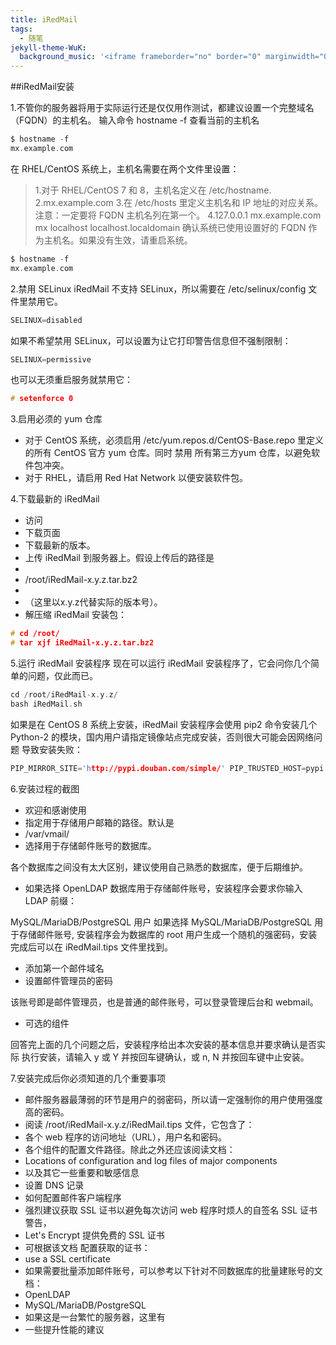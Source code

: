 ```yaml
---
title: iRedMail
tags:
  - 随笔
jekyll-theme-WuK:
  background_music: '<iframe frameborder="no" border="0" marginwidth="0" marginheight="0" width=100% height=86 src="//music.163.com/outchain/player?type=2&id=27876158&auto=0&height=66"></iframe>'
---
```


##iRedMail安装

1.不管你的服务器将用于实际运行还是仅仅用作测试，都建议设置一个完整域名（FQDN）的主机名。
输入命令 hostname -f 查看当前的主机名

```c
$ hostname -f
mx.example.com
```
在 RHEL/CentOS 系统上，主机名需要在两个文件里设置：
> 1.对于 RHEL/CentOS 7 和 8，主机名定义在 /etc/hostname.
> 2.mx.example.com
> 3.在 /etc/hosts 里定义主机名和 IP 地址的对应关系。注意：一定要将 FQDN 主机名列在第一个。
> 4.127.0.0.1 mx.example.com mx localhost localhost.localdomain
确认系统已使用设置好的 FQDN 作为主机名。如果没有生效，请重启系统。
```c
$ hostname -f
mx.example.com
```

2.禁用 SELinux
iRedMail 不支持 SELinux，所以需要在 /etc/selinux/config 文件里禁用它。
```c
SELINUX=disabled
```
如果不希望禁用 SELinux，可以设置为让它打印警告信息但不强制限制：
```c
SELINUX=permissive
```
也可以无须重启服务就禁用它：
```c
# setenforce 0
```

3.启用必须的 yum 仓库
- 对于 CentOS 系统，必须启用 /etc/yum.repos.d/CentOS-Base.repo 里定义的所有 CentOS 官方 yum 仓库。同时 禁用 所有第三方yum 仓库，以避免软件包冲突。
- 对于 RHEL，请启用 Red Hat Network 以便安装软件包。

4.下载最新的 iRedMail
- 访问
- 下载页面
- 下载最新的版本。
- 上传 iRedMail 到服务器上。假设上传后的路径是
- 
- /root/iRedMail-x.y.z.tar.bz2
- 
- （这里以x.y.z代替实际的版本号）。
- 解压缩 iRedMail 安装包：
```c
# cd /root/
# tar xjf iRedMail-x.y.z.tar.bz2
```

5.运行 iRedMail 安装程序
现在可以运行 iRedMail 安装程序了，它会问你几个简单的问题，仅此而已。
```c
cd /root/iRedMail-x.y.z/
bash iRedMail.sh
```

如果是在 CentOS 8 系统上安装，iRedMail 安装程序会使用 pip2 命令安装几个 Python-2 的模块，国内用户请指定镜像站点完成安装，否则很大可能会因网络问题 导致安装失败：
```c
PIP_MIRROR_SITE='http://pypi.douban.com/simple/' PIP_TRUSTED_HOST=pypi.douban.com bash iRedMail.sh
```

6.安装过程的截图
- 欢迎和感谢使用
- 指定用于存储用户邮箱的路径。默认是
- /var/vmail/
- 选择用于存储邮件账号的数据库。

各个数据库之间没有太大区别，建议使用自己熟悉的数据库，便于后期维护。
- 如果选择 OpenLDAP 数据库用于存储邮件账号，安装程序会要求你输入 LDAP 前缀：

MySQL/MariaDB/PostgreSQL 用户
如果选择 MySQL/MariaDB/PostgreSQL 用于存储邮件账号, 安装程序会为数据库的 root 用户生成一个随机的强密码，安装完成后可以在 iRedMail.tips 文件里找到。
- 添加第一个邮件域名
- 设置邮件管理员的密码

该账号即是邮件管理员，也是普通的邮件账号，可以登录管理后台和 webmail。
- 可选的组件

回答完上面的几个问题之后，安装程序给出本次安装的基本信息并要求确认是否实际 执行安装，请输入 y 或 Y 并按回车键确认，或 n, N 并按回车键中止安装。

7.安装完成后你必须知道的几个重要事项
- 邮件服务器最薄弱的环节是用户的弱密码，所以请一定强制你的用户使用强度高的密码。
- 阅读 /root/iRedMail-x.y.z/iRedMail.tips 文件，它包含了：
 - 各个 web 程序的访问地址（URL），用户名和密码。
 - 各个组件的配置文件路径。除此之外还应该阅读文档：
 - Locations of configuration and log files of major components
 - 以及其它一些重要和敏感信息
- 设置 DNS 记录
- 如何配置邮件客户端程序
- 强烈建议获取 SSL 证书以避免每次访问 web 程序时烦人的自签名 SSL 证书警告，
- Let's Encrypt 提供免费的 SSL 证书
- 可根据该文档 配置获取的证书：
- use a SSL certificate
- 如果需要批量添加邮件账号，可以参考以下针对不同数据库的批量建账号的文档：
- OpenLDAP
- MySQL/MariaDB/PostgreSQL
- 如果这是一台繁忙的服务器，这里有
- 一些提升性能的建议


